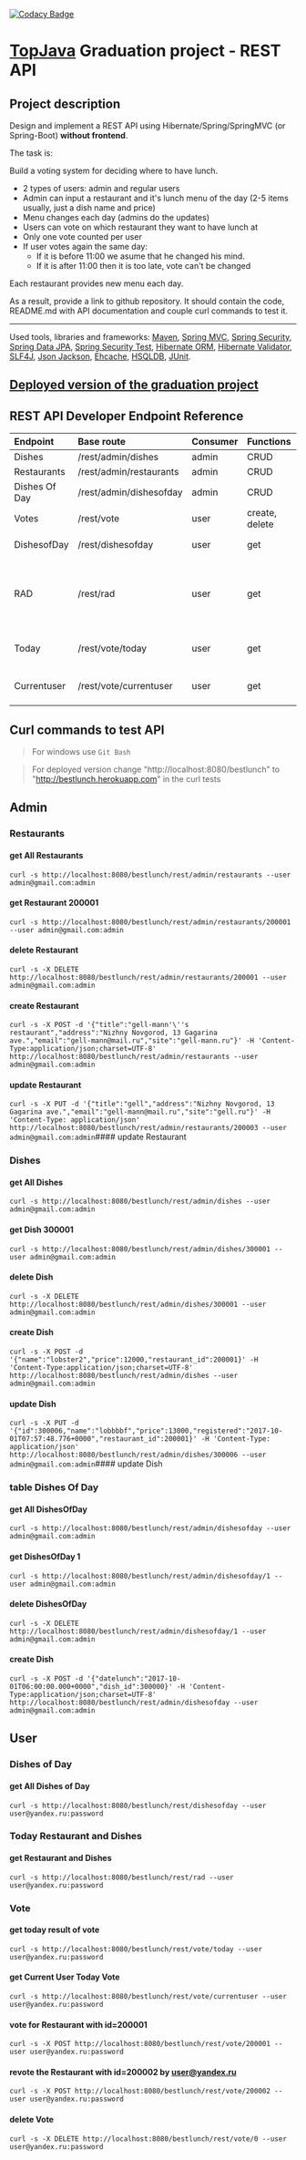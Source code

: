 [![Codacy Badge](https://api.codacy.com/project/badge/Grade/4902cf1a914d4c529c30d6cd3205e857)](https://www.codacy.com/app/vasiliyeskin/bestlunch?utm_source=github.com&amp;utm_medium=referral&amp;utm_content=vasiliyeskin/bestlunch&amp;utm_campaign=Badge_Grade)

<a href="http://javaops.ru/reg/topjava?ch=javawebinar">TopJava</a> Graduation project - REST API
===============================

## Project description

Design and implement a REST API using Hibernate/Spring/SpringMVC (or Spring-Boot) **without frontend**.

The task is:

Build a voting system for deciding where to have lunch.

 * 2 types of users: admin and regular users
 * Admin can input a restaurant and it's lunch menu of the day (2-5 items usually, just a dish name and price)
 * Menu changes each day (admins do the updates)
 * Users can vote on which restaurant they want to have lunch at
 * Only one vote counted per user
 * If user votes again the same day:
    - If it is before 11:00 we asume that he changed his mind.
    - If it is after 11:00 then it is too late, vote can't be changed

Each restaurant provides new menu each day.

As a result, provide a link to github repository. It should contain the code, README.md with API documentation and couple curl commands to test it.

-----------------------------

Used tools, libraries and frameworks:
 <a href="http://maven.apache.org/">Maven</a>,
 <a href="http://docs.spring.io/spring/docs/current/spring-framework-reference/html/mvc.html">Spring MVC</a>,
 <a href="http://projects.spring.io/spring-security/">Spring Security</a>,
 <a href="http://projects.spring.io/spring-data-jpa/">Spring Data JPA</a>,
 <a href="http://spring.io/blog/2014/05/07/preview-spring-security-test-method-security">Spring Security Test</a>,
 <a href="http://hibernate.org/orm/">Hibernate ORM</a>,
 <a href="http://hibernate.org/validator/">Hibernate Validator</a>,
 <a href="http://www.slf4j.org/">SLF4J</a>,
 <a href="https://github.com/FasterXML/jackson">Json Jackson</a>,
 <a href="http://ehcache.org">Ehcache</a>,
 <a href="http://hsqldb.org//">HSQLDB</a>,
 <a href="http://junit.org/">JUnit</a>.

## <a href="http://bestlunch.herokuapp.com"> Deployed version of the graduation project </a>

## REST API Developer Endpoint Reference
| Endpoint      |     Base route          | Consumer | Functions      | Description       |
|:--------------|:----------------------- |:-------- |:-------------- |:------------------|
| Dishes        | /rest/admin/dishes      | admin    | CRUD           |                   |
| Restaurants   | /rest/admin/restaurants | admin    | CRUD           |                   |     
| Dishes Of Day | /rest/admin/dishesofday | admin    | CRUD           |                   |
| Votes         | /rest/vote              | user     | create, delete |                   |
| DishesofDay   | /rest/dishesofday       | user     | get            | get dishes of day |
| RAD           | /rest/rad               | user     | get            | get full description of restaurants and today dishes              |
| Today         | /rest/vote/today        | user     | get            | get result of the today vote              |
| Currentuser   | /rest/vote/currentuser  | user     | get            | get vote of current user              |

## Curl commands to test API
> For windows use `Git Bash`

> For deployed version change "http://localhost:8080/bestlunch" to "http://bestlunch.herokuapp.com" in the curl tests

Admin
-----------
### Restaurants
#### get All Restaurants
`curl -s http://localhost:8080/bestlunch/rest/admin/restaurants --user admin@gmail.com:admin`

#### get Restaurant 200001
`curl -s http://localhost:8080/bestlunch/rest/admin/restaurants/200001 --user admin@gmail.com:admin`

#### delete Restaurant
`curl -s -X DELETE http://localhost:8080/bestlunch/rest/admin/restaurants/200001 --user admin@gmail.com:admin`

#### create Restaurant
`curl -s -X POST -d '{"title":"gell-mann'\''s restaurant","address":"Nizhny Novgorod, 13 Gagarina ave.","email":"gell-mann@mail.ru","site":"gell-mann.ru"}' -H 'Content-Type:application/json;charset=UTF-8' http://localhost:8080/bestlunch/rest/admin/restaurants --user admin@gmail.com:admin`

#### update Restaurant
`curl -s -X PUT -d '{"title":"gell","address":"Nizhny Novgorod, 13 Gagarina ave.","email":"gell-mann@mail.ru","site":"gell.ru"}' -H 'Content-Type: application/json' http://localhost:8080/bestlunch/rest/admin/restaurants/200003 --user admin@gmail.com:admin`#### update Restaurant




### Dishes

#### get All Dishes
`curl -s http://localhost:8080/bestlunch/rest/admin/dishes --user admin@gmail.com:admin`

#### get Dish 300001
`curl -s http://localhost:8080/bestlunch/rest/admin/dishes/300001 --user admin@gmail.com:admin`

#### delete Dish
`curl -s -X DELETE http://localhost:8080/bestlunch/rest/admin/dishes/300001 --user admin@gmail.com:admin`

#### create Dish
`curl -s -X POST -d '{"name":"lobster2","price":12000,"restaurant_id":200001}' -H 'Content-Type:application/json;charset=UTF-8' http://localhost:8080/bestlunch/rest/admin/dishes --user admin@gmail.com:admin`

#### update Dish
`curl -s -X PUT -d '{"id":300006,"name":"lobbbbf","price":13000,"registered":"2017-10-01T07:57:48.776+0000","restaurant_id":200001}' -H 'Content-Type: application/json' http://localhost:8080/bestlunch/rest/admin/dishes/300006 --user admin@gmail.com:admin`#### update Dish




### table Dishes Of Day

#### get All DishesOfDay
`curl -s http://localhost:8080/bestlunch/rest/admin/dishesofday --user admin@gmail.com:admin`

#### get DishesOfDay 1
`curl -s http://localhost:8080/bestlunch/rest/admin/dishesofday/1 --user admin@gmail.com:admin`

#### delete DishesOfDay
`curl -s -X DELETE http://localhost:8080/bestlunch/rest/admin/dishesofday/1 --user admin@gmail.com:admin`

#### create Dish
`curl -s -X POST -d '{"datelunch":"2017-10-01T06:00:00.000+0000","dish_id":300000}' -H 'Content-Type:application/json;charset=UTF-8' http://localhost:8080/bestlunch/rest/admin/dishesofday --user admin@gmail.com:admin`

User
-----------
### Dishes of Day
#### get All Dishes of Day
`curl -s http://localhost:8080/bestlunch/rest/dishesofday --user user@yandex.ru:password`

### Today Restaurant and Dishes
#### get Restaurant and Dishes
`curl -s http://localhost:8080/bestlunch/rest/rad --user user@yandex.ru:password`

### Vote
#### get today result of vote
`curl -s http://localhost:8080/bestlunch/rest/vote/today --user user@yandex.ru:password`

#### get Current User Today Vote
`curl -s http://localhost:8080/bestlunch/rest/vote/currentuser --user user@yandex.ru:password`

#### vote for Restaurant with id=200001
`curl -s -X POST http://localhost:8080/bestlunch/rest/vote/200001 --user user@yandex.ru:password`

#### revote the Restaurant with id=200002 by user@yandex.ru
`curl -s -X POST http://localhost:8080/bestlunch/rest/vote/200002 --user user@yandex.ru:password`

#### delete Vote
`curl -s -X DELETE http://localhost:8080/bestlunch/rest/vote/0 --user user@yandex.ru:password`


